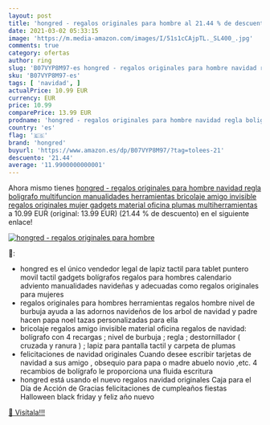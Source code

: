 ```yaml
---
layout: post
title: 'hongred - regalos originales para hombre al 21.44 % de descuento'
date: 2021-03-02 05:33:15
image: 'https://m.media-amazon.com/images/I/51s1cCAjpTL._SL400_.jpg'
comments: true
category: ofertas
author: ring
slug: 'B07VYP8M97-es hongred - regalos originales para hombre navidad regla...'
sku: 'B07VYP8M97-es'
tags: [ 'navidad', ]
actualPrice: 10.99 EUR
currency: EUR
price: 10.99
comparePrice: 13.99 EUR
prodname: 'hongred - regalos originales para hombre navidad regla boligrafo multifuncion manualidades herramientas bricolaje amigo invisible regalos originales mujer gadgets material oficina plumas multiherramientas'
country: 'es'
flag: '🇪🇸'
brand: 'hongred'
buyurl: 'https://www.amazon.es/dp/B07VYP8M97/?tag=tolees-21'
descuento: '21.44'
average: '11.9900000000001'
---
```


Ahora mismo tienes [hongred - regalos originales para hombre navidad regla boligrafo multifuncion manualidades herramientas bricolaje amigo invisible regalos originales mujer gadgets material oficina plumas multiherramientas](https://www.amazon.es/dp/B07VYP8M97/?tag=tolees-21) a 10.99 EUR (original: 13.99 EUR) (21.44 %  de descuento) en el siguiente enlace!

[![hongred - regalos originales para hombre](https://m.media-amazon.com/images/I/51s1cCAjpTL._SL400_.jpg)](https://www.amazon.es/dp/B07VYP8M97/?tag=tolees-21)

🔎:

- hongred es el único vendedor legal de lapiz tactil para tablet puntero movil tactil gadgets bolígrafos regalos para hombres calendario adviento manualidades navideñas y adecuadas como regalos originales para mujeres
- regalos originales para hombres herramientas regalos hombre nivel de burbuja ayuda a las adornos navideños de los arbol de navidad y padre hacen papa noel tazas personalizadas para ella
- bricolaje regalos amigo invisible material oficina regalos de navidad: bolígrafo con 4 recargas ; nivel de burbuja ; regla ; destornillador ( cruzada y ranura ) ; lapiz para pantalla tactil y carpeta de plumas
- felicitaciones de navidad originales Cuando desee escribir tarjetas de navidad a sus amigo , obsequio para papa o madre abuelo novio ,etc. 4 recambios de bolígrafo le proporciona una fluida escritura
- hongred está usando el nuevo regalos navidad originales Caja para el Día de Acción de Gracias felicitaciones de cumpleaños fiestas Halloween black friday y feliz año nuevo

[🛒 Visítala!!!](https://www.amazon.es/dp/B07VYP8M97/?tag=tolees-21)
